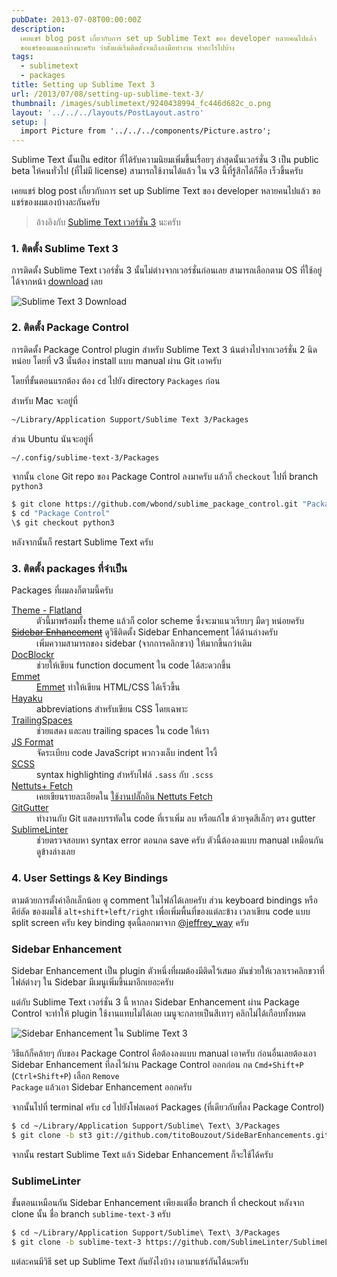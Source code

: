 ```yaml
---
pubDate: 2013-07-08T00:00:00Z
description:
  เคยแชร์ blog post เกี่ยวกับการ set up Sublime Text ของ developer หลายคนไปแล้ว
  ขอแชร์ของผมเองบ้างนะครับ ว่าตั้งแต่เริ่มติดตั้งจนถึงลงมือทำงาน ทำอะไรไปบ้าง
tags:
  - sublimetext
  - packages
title: Setting up Sublime Text 3
url: /2013/07/08/setting-up-sublime-text-3/
thumbnail: /images/sublimetext/9240438994_fc446d682c_o.png
layout: '../../../layouts/PostLayout.astro'
setup: |
  import Picture from '../../../components/Picture.astro';
---
```


Sublime Text นั้นเป็น editor ที่ได้รับความนิยมเพิ่มขึ้นเรื่อยๆ ล่าสุดนั้นเวอร์ชั่น 3 เป็น public beta ให้คนทั่วไป (ที่ไม่มี license) สามารถใช้งานได้แล้ว ใน v3 นี้ที่รู้สึกได้ก็คือ เร็วขึ้นครับ

เคยแชร์ blog post เกี่ยวกับการ set up Sublime Text ของ developer หลายคนไปแล้ว ขอแชร์ของผมเองบ้างละกันครับ

> อ้างอิงกับ [Sublime Text เวอร์ชั่น 3](https://www.sublimetext.com/3) นะครับ

### 1. ติดตั้ง Sublime Text 3

การติดตั้ง Sublime Text เวอร์ชั่น 3 นั้นไม่ต่างจากเวอร์ชั่นก่อนเลย สามารถเลือกตาม OS ที่ใช้อยู่ได้จากหน้า [download](https://www.sublimetext.com/3) เลย

![Sublime Text 3 Download](/images/sublimetext/9240438994_fc446d682c_o.png)

### 2. ติดตั้ง Package Control

การติดตั้ง Package Control plugin สำหรับ Sublime Text 3 น้นต่างไปจากเวอร์ชั่น 2 นิดหน่อย โดยที่ v3 นั้นต้อง install แบบ manual ผ่าน Git เอาครับ

โดยที่ขั้นตอนแรกต้อง ต้อง <code>cd</code> ไปยัง directory <code>Packages</code> ก่อน

สำหรับ Mac จะอยู่ที่

```sh
~/Library/Application Support/Sublime Text 3/Packages
```

ส่วน Ubuntu นันจะอยู่ที่

```sh
~/.config/sublime-text-3/Packages
```

จากนั้น <code>clone</code> Git repo ของ Package Control ลงมาครับ แล้วก็ <code>checkout</code> ไปที่ branch <code>python3</code>

```sh
$ git clone https://github.com/wbond/sublime_package_control.git "Package Control"
$ cd "Package Control"
\$ git checkout python3
```

หลังจากนั้นก็ restart Sublime Text ครับ

### 3. ติดตั้ง packages ที่จำเป็น

Packages ที่ผมลงก็ตามนี้ครับ

<dl>
  <dt><a href="https://github.com/thinkpixellab/flatland">Theme - Flatland</a></dt>
  <dd>ตัวนี้มาพร้อมทั้ง theme แล้วก็ color scheme ซึ่งจะมาแนวเรียบๆ มืดๆ หน่อยครับ</dd>

  <dt><del><a href="https://github.com/titoBouzout/SideBarEnhancements/tree/st3">Sidebar Enhancement</a></del> ดูวิธีติดตั้ง Sidebar Enhancement ได้ด้านล่างครับ</dt>
  <dd>เพิ่มความสามารถของ sidebar (จากการคลิกขวา) ให้มากขึ้นกว่าเดิม</dd>

  <dt><a href="https://github.com/Warin/Sublime/tree/master/DocBlockr">DocBlockr</a></dt>
  <dd>ช่วยให้เขียน function document ใน code ได้สะดวกขึ้น</dd>

  <dt><a href="https://emmet.io/">Emmet</a></dt>
  <dd><a href="https://armno.in.th/2012/11/06/emmet-zen-coding-replacement/">Emmet</a> ทำให้เขียน HTML/CSS ได้เร็วขึ้น</dd>

  <dt><a href="https://github.com/hayaku/hayaku#readme">Hayaku</a></dt>
  <dd>abbreviations สำหรับเขียน CSS โดยเฉพาะ</dd>

  <dt><a href="https://github.com/SublimeText/TrailingSpaces">TrailingSpaces</a></dt>
  <dd>ช่วยแสดง และลบ trailing spaces ใน code ให้เรา</dd>

  <dt><a href="https://github.com/jdc0589/JsFormat">JS Format</a></dt>
  <dd>จัดระเบียบ code JavaScript พวกวงเล็บ indent ไรงี้</dd>

  <dt><a href="https://github.com/danro/SCSS-sublime">SCSS</a></dt>
  <dd>syntax highlighting สำหรับไฟล์ <code>.sass</code> กับ <code>.scss</code></dd>

  <dt><a href="https://github.com/weslly/Nettuts-Fetch">Nettuts+ Fetch</a></dt>
  <dd>เคยเขียนรายละเอียดใน <a href="https://armno.in.th/2012/09/09/sublime-text-2-nettuts-fetch/">ใช้งานปลั๊กอิน Nettuts Fetch</a></dd>

  <dt><a href="https://github.com/jisaacks/GitGutter">GitGutter</a></dt>
  <dd>ทำงานกับ Git แสดงบรรทัดใน code ที่เราเพิ่ม ลบ หรือแก้ไข ด้วยจุดสีเล็กๆ ตรง gutter</dd>

  <dt><a href="https://github.com/SublimeLinter/SublimeLinter">SublimeLinter</a></dt>
  <dd>ช่วยตรวจสอบหา syntax error ตอนกด save ครับ ตัวนี้ต้องลงแบบ manual เหมือนกัน ดูข้างล่างเลย</dd>
</dl>

### 4. User Settings & Key Bindings

ตามด้วยการตั้งค่าอีกเล็กน้อย ดู comment ในไฟล์ได้เลยครับ ส่วน keyboard bindings หรือคีย์ลัด ของผมใช้ <code>alt+shift+left/right</code> เพื่อเพิ่มพื้นที่ของแต่ละข้าง เวลาเขียน code แบบ split screen ครับ key binding ชุดนี้ลอกมาจาก [@jeffrey_way](https://twitter.com/jeffrey_way) ครับ

### Sidebar Enhancement

Sidebar Enhancement เป็น plugin ตัวหนึ่งที่ผมต้องมีติดไว้เสมอ มันช่วยให้เวลาเราคลิกขวาที่ไฟล์ต่างๆ ใน Sidebar มีเมนูเพิ่มขึ้นมาอีกเยอะครับ

แต่กับ Sublime Text เวอร์ชั่น 3 นี้ หากลง Sidebar Enhancement ผ่าน Package Control จะทำให้ plugin ใช้งานแทบไม่ได้เลย เมนูจะกลายเป็นสีเทาๆ คลิกไม่ได้เกือบทั้งหมด

![Sidebar Enhancement ใน Sublime Text 3](/images/sublimetext/9297756157_bdf7790626.jpg)

วิธีแก้ก็คล้ายๆ กับของ Package Control คือต้องลงแบบ manual เอาครับ ก่อนอื่นเลยต้องเอา Sidebar Enhancement ที่ลงไว้ผ่าน Package Control ออกก่อน กด <code>Cmd+Shift+P</code> (<code>Ctrl+Shift+P</code>) เลือก <code>Remove Package</code> แล้วเอา Sidebar Enhancement ออกครับ

จากนั้นไปที่ terminal ครับ <code>cd</code> ไปยังโฟลเดอร์ Packages (ที่เดียวกับที่ลง Package Control)

```sh
$ cd ~/Library/Application Support/Sublime\ Text\ 3/Packages
$ git clone -b st3 git://github.com/titoBouzout/SideBarEnhancements.git "SideBarEnhancements"
```

จากนั้น restart Sublime Text แล้ว Sidebar Enhancement ก็จะใช้ได้ครับ

### SublimeLinter

ขั้นตอนเหมือนกัน Sidebar Enhancement เพียงแต่ชื่อ branch ที่ checkout หลังจาก clone นั้น ชื่อ branch `sublime-text-3` ครับ

```sh
$ cd ~/Library/Application Support/Sublime\ Text\ 3/Packages
$ git clone -b sublime-text-3 https://github.com/SublimeLinter/SublimeLinter.git
```

แต่ละคนมีวิธี set up Sublime Text กันยังไงบ้าง เอามาแชร์กันได้นะครับ
